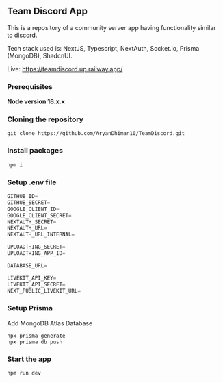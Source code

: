 ## Team Discord App

This is a repository of a community server app having functionality similar to discord.

Tech stack used is: NextJS, Typescript, NextAuth, Socket.io, Prisma (MongoDB), ShadcnUI.

Live: https://teamdiscord.up.railway.app/

### Prerequisites

**Node version 18.x.x**

### Cloning the repository

```shell
git clone https://github.com/AryanDhiman10/TeamDiscord.git
```

### Install packages

```shell
npm i
```

### Setup .env file


```js
GITHUB_ID=
GITHUB_SECRET=
GOOGLE_CLIENT_ID=
GOOGLE_CLIENT_SECRET=
NEXTAUTH_SECRET=
NEXTAUTH_URL=
NEXTAUTH_URL_INTERNAL=

UPLOADTHING_SECRET=
UPLOADTHING_APP_ID=

DATABASE_URL=

LIVEKIT_API_KEY=
LIVEKIT_API_SECRET=
NEXT_PUBLIC_LIVEKIT_URL=
```

### Setup Prisma

Add MongoDB Atlas Database

```shell
npx prisma generate
npx prisma db push

```

### Start the app

```shell
npm run dev
```

